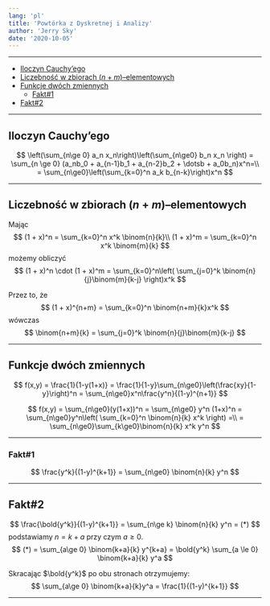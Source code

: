 ```yaml
---
lang: 'pl'
title: 'Powtórka z Dyskretnej i Analizy'
author: 'Jerry Sky'
date: '2020-10-05'
---
```


---

- [Iloczyn Cauchy’ego](#iloczyn-cauchyego)
- [Liczebność w zbiorach $(n+m)$–elementowych](#liczebność-w-zbiorach-nmelementowych)
- [Funkcje dwóch zmiennych](#funkcje-dwóch-zmiennych)
    - [Fakt#1](#fakt1)
- [Fakt#2](#fakt2)

---

## Iloczyn Cauchy’ego

$$
\left(\sum_{n\ge 0} a_n x_n\right)\left(\sum_{n\ge0} b_n x_n \right) = \sum_{n \ge 0} (a_nb_0 + a_{n-1}b_1 + a_{n-2}b_2 + \dotsb + a_0b_n)x^n=\\
= \sum_{n\ge0}\left(\sum_{k=0}^n a_k b_{n-k}\right)x^n
$$

---

## Liczebność w zbiorach $(n+m)$–elementowych

Mając
$$
(1 + x)^n = \sum_{k=0}^n x^k \binom{n}{k}\\
(1 + x)^m = \sum_{k=0}^n x^k \binom{m}{k}
$$
możemy obliczyć
$$
(1 + x)^n \cdot (1 + x)^m = \sum_{k=0}^n\left( \sum_{j=0}^k \binom{n}{j}\binom{m}{k-j} \right)x^k
$$

Przez to, że
$$
(1 + x)^{n+m} = \sum_{k=0}^n \binom{n+m}{k}x^k
$$
wówczas
$$
\binom{n+m}{k} = \sum_{j=0}^k \binom{n}{j}\binom{m}{k-j}
$$

---

## Funkcje dwóch zmiennych

$$
f(x,y) = \frac{1}{1-y(1+x)} = \frac{1}{1-y}\sum_{n\ge0}\left(\frac{xy}{1-y}\right)^n = \sum_{n\ge0}x^n\frac{y^n}{(1-y)^{n+1}}
$$

$$
f(x,y) = \sum_{n\ge0}(y(1+x))^n = \sum_{n\ge0} y^n (1+x)^n = \sum_{n\ge0}y^n\left( \sum_{k=0}^n \binom{n}{k} x^k \right) =\\
= \sum_{n\ge0}\sum_{k\ge0}\binom{n}{k} x^k y^n
$$

---

### Fakt#1

$$
\frac{y^k}{(1-y)^{k+1}} = \sum_{n\ge0} \binom{n}{k} y^n
$$

---

## Fakt#2

$$
\frac{\bold{y^k}}{(1-y)^{k+1}} = \sum_{n\ge k} \binom{n}{k} y^n = (*)
$$
podstawiamy $n = k+a$ przy czym $a \ge 0$.
$$
(*) = \sum_{a\ge 0} \binom{k+a}{k} y^{k+a} = \bold{y^k} \sum_{a \le 0} \binom{k+a}{k} y^a
$$

Skracając $\bold{y^k}$ po obu stronach otrzymujemy:
$$
\sum_{a\ge 0} \binom{k+a}{k}y^a = \frac{1}{(1-y)^{k+1}}
$$

---
